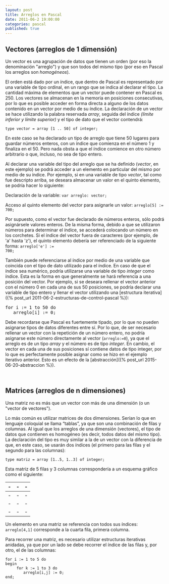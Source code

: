```yaml
---
layout: post
title: Arreglos en Pascal
date: 2011-06-2 19:00:00
categories: pascal
published: true
---
```


## Vectores (arreglos de 1 dimensión)

Un vector es una agrupación de datos que tienen un orden (por eso la denominación "arreglo") y que son todos del mismo tipo (por eso en Pascal los arreglos son _homogéneos_).

El orden está dado por un índice, que dentro de Pascal es representado por una variable de tipo ordinal, en un rango que se indica al declarar el tipo. La cantidad máxima de elementos que un vector puede contener en Pascal es 250.
Los vectores se almacenan en la memoria en posiciones consecutivas, por lo que es posible acceder en forma directa a alguno de los datos contenido en un vector por medio de su índice.
La declaración de un vector se hace utilizando la palabra reservada _array_, seguida del índice _(límite inferior y límite superior)_ y el tipo de dato que el vector contendrá:

<pre><code>type vector = array [1 .. 50] of integer;</code></pre>

En este caso se ha declarado un tipo de arreglo que tiene 50 lugares para guardar números enteros, con un índice que comienza en el número 1 y finaliza en el 50. Pero nada obsta a que el índice comience en otro número arbitrario o que, incluso, no sea de tipo entero.

Al declarar una variable del tipo del arreglo que se ha definido (_vector_, en este ejemplo) se podrá acceder a un elemento en particular del mismo por medio de su índice. Por ejemplo, si en una variable de tipo _vector_, tal como fue descripto arriba, se deseara almacenar un valor en el quinto elemento, se podría hacer lo siguiente:

Declaración de la variable: <code>var arreglo: vector;</code>

Acceso al quinto elemento del vector para asignarle un valor: <code>arreglo[5] := 700;</code>

Por supuesto, como el vector fue declarado de números enteros, sólo podrá asignársele valores enteros. De la misma forma, debido a que se utilizaron números para determinar el índice, se accederá colocando un número en los corchetes. Si el índice del vector fuera de caracteres (por ejemplo, de 'a' hasta 'z'), el quinto elemento debería ser referenciado de la siguiente forma: <code>arreglo['e'] := 700;</code>

También puede referenciarse al índice por medio de una variable que coincida con el tipo de dato utilizado para el índice. En caso de que el índice sea numérico, podría utilizarse una variable de tipo _integer_ como índice. Esta es la forma en que generalmente se hará referencia a una posición del vector. Por ejemplo, si se deseara rellenar el vector anterior con el número 0 en cada una de sus 50 posiciones, se podría declarar una variable de tipo entero y llenar el vector utilizando una [estructura iterativa]({% post_url 2011-06-2-estructuras-de-control-pascal %}):

<pre>for i := 1 to 50 do
   arreglo[i] := 0;</pre>

Debe recordarse que Pascal es fuertemente tipado, por lo que no pueden asignarse tipos de datos diferentes entre sí. Por lo que, de ser necesario rellenar un vector con la repetición de un número entero, no podría asignarse este número directamente al vector (<code>arreglo:=0</code>), ya que el arreglo es de un tipo _array_ y el número es de tipo _integer_. En cambio, el vector en cada una de sus posiciones sí contiene datos de tipo integer, por lo que es perfectamente posible asignar como se hizo en el ejemplo iterativo anterior. Esto es un efecto de la [abstracción]({% post_url 2015-06-20-abstraccion %}).

&nbsp;

## Matrices (arreglos de n dimensiones)

Una matriz no es más que un vector con más de una dimensión (o un "vector de vectores").

Lo más común es utilizar matrices de dos dimensiones. Serían lo que en lenguaje coloquial se llama “tablas”, ya que son una combinación de filas y columnas. Al igual que los arreglos de una dimensión (vectores), el tipo de datos que contienen es homogéneo (es decir, todos datos del mismo tipo).
La declaración del tipo es muy similar a la de un vector con la diferencia de que, en este caso, se usarán dos índices (el primero para las filas y el segundo para las columnas):

<pre><code>type matriz = array [1..5, 1..3] of integer;</code></pre>

Esta matriz de 5 filas y 3 columnas correspondería a un esquema gráfico como el siguiente:

|-|-|-|
|-|-|-|
|-|-|-|
|-|-|-|
|-|-|-|

Un elemento en una matriz se referencia con todos sus índices: <code>arreglo[4,1]</code> corresponde a la cuarta fila, primera columna.

Para recorrer una matriz, es necesario utilizar estructuras iterativas anidadas, ya que por un lado se debe recorrer el índice de las filas y, por otro, el de las columnas:

<pre><code>for i := 1 to 5 do
begin
     for k := 1 to 3 do
        arreglo[i,j] := 0;
end;</code></pre>

